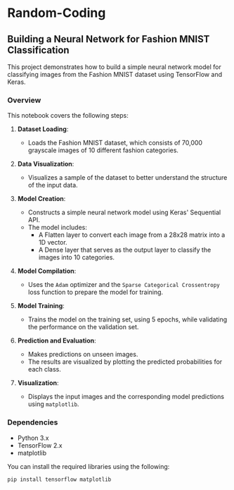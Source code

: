 # Random-Coding

## Building a Neural Network for Fashion MNIST Classification

This project demonstrates how to build a simple neural network model for classifying images from the Fashion MNIST dataset using TensorFlow and Keras.

### Overview

This notebook covers the following steps:

1. **Dataset Loading**: 
   - Loads the Fashion MNIST dataset, which consists of 70,000 grayscale images of 10 different fashion categories.
   
2. **Data Visualization**: 
   - Visualizes a sample of the dataset to better understand the structure of the input data.
   
3. **Model Creation**: 
   - Constructs a simple neural network model using Keras' Sequential API.
   - The model includes:
     - A Flatten layer to convert each image from a 28x28 matrix into a 1D vector.
     - A Dense layer that serves as the output layer to classify the images into 10 categories.
   
4. **Model Compilation**: 
   - Uses the `Adam` optimizer and the `Sparse Categorical Crossentropy` loss function to prepare the model for training.
   
5. **Model Training**: 
   - Trains the model on the training set, using 5 epochs, while validating the performance on the validation set.
   
6. **Prediction and Evaluation**: 
   - Makes predictions on unseen images.
   - The results are visualized by plotting the predicted probabilities for each class.
   
7. **Visualization**: 
   - Displays the input images and the corresponding model predictions using `matplotlib`.

### Dependencies

- Python 3.x
- TensorFlow 2.x
- matplotlib

You can install the required libraries using the following:

```bash
pip install tensorflow matplotlib

